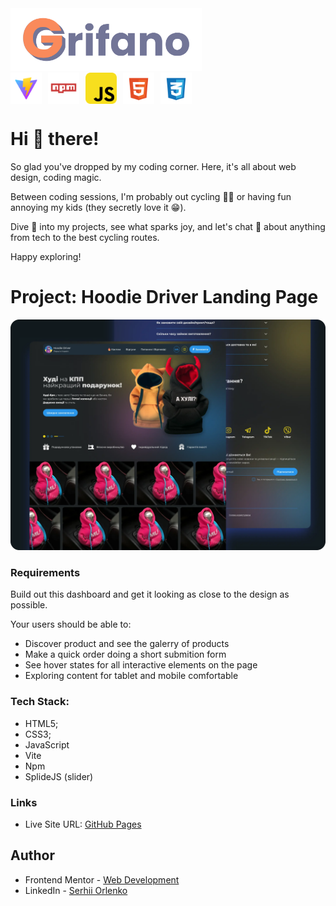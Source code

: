 <img src="./public/grifano-logo.svg" alt="grifano logo" height="100"/>

<div style="display: flex; gap: 10px; align-items: center;">
  <img src="./public/vite-logo.svg" alt="vite" height="50"/>
  <img src="./public/npm-logo.svg" alt="npm" height="50"/>
  <img src="./public/js-logo.svg" alt="javascript" height="50"/>
  <img src="./public/html-logo.svg" alt="html" height="50"/>
  <img src="./public/css-logo.svg" alt="CSS" height="50"/>
</div>

# Hi 👋 there!

So glad you've dropped by my coding corner. Here, it's all about web design,
coding magic.

Between coding sessions, I'm probably out cycling 🚴‍♂️ or having fun annoying my
kids (they secretly love it 😁).

Dive 👀 into my projects, see what sparks joy, and let's chat 💬 about anything
from tech to the best cycling routes.

Happy exploring!

# Project: Hoodie Driver Landing Page

![](./public/preview.webp)

### Requirements

Build out this dashboard and get it looking as close to the design as possible.

Your users should be able to:

- Discover product and see the galerry of products
- Make a quick order doing a short submition form
- See hover states for all interactive elements on the page
- Exploring content for tablet and mobile comfortable

### Tech Stack:

- HTML5;
- CSS3;
- JavaScript
- Vite
- Npm
- SplideJS (slider)

### Links

- Live Site URL: [GitHub Pages](https://grifano.github.io/lp-hoodie-driver/)

## Author

- Frontend Mentor -
  [Web Development](https://www.frontendmentor.io/profile/grifano)
- LinkedIn - [Serhii Orlenko](https://www.linkedin.com/in/grifano/)
